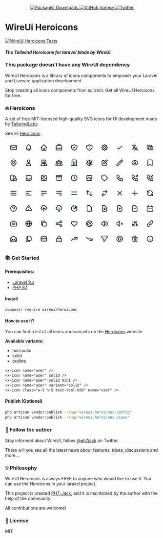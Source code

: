 <p align="center">
    <a href="https://github.com/wireui/heroicons/">
        <img src="https://img.shields.io/packagist/dt/wireui/heroicons" alt="Packagist Downloads" data-canonical-src="https://img.shields.io/packagist/dt/wireui/heroicons" style="max-width:100%;" />
    </a>
    <a href="https://github.com/wireui/heroicons/blob/main/LICENSE">
        <img src="https://img.shields.io/github/license/wireui/heroicons" alt="GitHub license" data-canonical-src="https://img.shields.io/github/license/wireui/heroicons" style="max-width:100%;" />
    </a>
    <a href="https://twitter.com/ph7jack">
        <img alt="Twitter" src="https://img.shields.io/twitter/url?url=https%3A%2F%2Fgithub.com%2FPH7-Jack%2Fwireui"></a>
    </a>
</p>

# WireUi Heroicons

[![WireUi Heroicons Tests](https://github.com/wireui/heroicons/actions/workflows/tests.yml/badge.svg)](https://github.com/wireui/heroicons/actions/workflows/tests.yml)

#### _The Tailwind Heroicons for laravel blade by WireUI_
### This package doesn't have any WireUI dependency
WireUI Heroicons is a library of icons components to empower your Laravel and Livewire application development.

Stop creating all icons components from scratch. Get all WireUI Heroicons for free.

### 🔥 Heroicons
A set of free MIT-licensed high-quality SVG icons for UI development made by [TailwindLabs].

See all [Heroicons]

![heroicons](./src/images/heroicons.png)

### 📚 Get Started
#### Prerequisites:
* [Laravel 9.x](https://laravel.com)
* [PHP 8.1](https://www.php.net/releases/8.1/en.php)

#### Install
```bash
composer require wireui/heroicons
```

#### How to use it?
You can find a list of all icons and variants on the [Heroicons] website

**Available variants:**
- mini.solid
- solid
- outline

```blade
<x-icon name="user" />
<x-icon name="user" solid />
<x-icon name="user" solid mini />
<x-icon name="user" variant="solid" />
<x-icon class="w-5 h-5 text-teal-600" name="user" />
```

#### Publish (Optional)
```bash
php artisan vendor:publish --tag="wireui.heroicons.config"
php artisan vendor:publish --tag="wireui.heroicons.views"
```

### 📣 Follow the author
Stay informed about WireUI, follow [@ph7jack] on Twitter.

There will you see all the latest news about features, ideas, discussions and more...

### 💡 Philosophy
WireUI Heroicons is always FREE to anyone who would like to use it.
You can use the Heroicons in your laravel project.

This project is created [PH7-Jack], and it is maintained by the author with the help of the community.

All contributions are welcome!


### 📝 License

MIT


[PH7-Jack]: <https://github.com/PH7-Jack>
[@ph7jack]: <https://twitter.com/ph7jack>
[TailwindLabs]: <https://github.com/tailwindlabs>
[Heroicons]:<https://heroicons.com>
